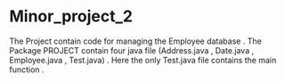 # Minor_project_2
The Project contain code for managing the Employee database . The Package PROJECT contain four java file (Address.java , Date.java , Employee.java , Test.java) . Here the only Test.java file contains the main function .
